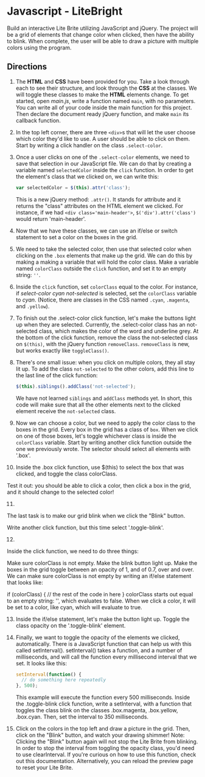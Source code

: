# Javascript - LiteBright
Build an interactive Lite Brite utilizing JavaScript and jQuery. The project will be a grid of elements that change color when clicked, then have the ability to blink.  When complete, the user will be able to draw a picture with multiple colors using the program.

## Directions

1. The **HTML** and **CSS** have been provided for you. Take a look through each to see their structure, and look through the **CSS** at the classes. We will toggle these classes to make the **HTML** elements change. To get started, open *main.js*, write a function named `main`, with no parameters. You can write all of your code inside the main function for this project. Then declare the document ready jQuery function, and make `main` its callback function.

2. In the top left corner, there are three `<div>`s that will let the user choose which color they'd like to use. A user should be able to click on them. Start by writing a click handler on the class `.select-color`.

3. Once a user clicks on one of the `.select-color` elements, we need to save that selection in our JavaScript file. We can do that by creating a variable named `selectedColor` inside the `click` function. In order to get the element's class that we clicked on, we can write this:
    ```javascript
    var selectedColor = $(this).attr('class');
    ```

    This is a new jQuery method: `.attr()`. It stands for attribute and it returns the "class" attributes on the HTML element we clicked. For instance, if we had `<div class='main-header'>`, `$('div').attr('class')` would return 'main-header'.

4. Now that we have these classes, we can use an if/else or switch statement to set a color on the boxes in the grid.

5. We need to take the selected color, then use that selected color when clicking on the `.box` elements that make up the grid. We can do this by making a making a variable that will hold the color class. Make a variable named `colorClass` outside the `click` function, and set it to an empty string: `''`.

6. Inside the `click` function, set `colorClass` equal to the color. For instance, if *select-color cyan not-selected* is selected, set the `colorClass` variable to *cyan*. (Notice, there are classes in the CSS named `.cyan`, `.magenta`, and `.yellow`).

7. To finish out the .select-color click function, let's make the buttons light up when they are selected. Currently, the .select-color class has an not-selected class, which makes the color of the word and underline grey. At the bottom of the click function, remove the class the not-selected class on `$(this)`, with the jQuery function `removeClass`. `removeClass` is new, but works exactly like `toggleClass()`.

8. There's one small issue: when you click on multiple colors, they all stay lit up. To add the class `not-selected` to the other colors, add this line to the last line of the click function:
    ```javascript
    $(this).siblings().addClass('not-selected');
    ```
    We have not learned `siblings` and `addClass` methods yet. In short, this code will make sure that all the other elements next to the clicked element receive the `not-selected` class.

9. Now we can choose a color, but we need to apply the color class to the boxes in the grid. Every box in the grid has a class of `box`. When we click on one of those boxes, let's toggle whichever class is inside the `colorClass` variable. Start by writing another click function outside the one we previously wrote. The selector should select all elements with '.box'.

10. Inside the .box click function, use $(this) to select the box that was clicked, and toggle the class colorClass.

Test it out: you should be able to click a color, then click a box in the grid, and it should change to the selected color!

11.
The last task is to make our grid blink when we click the "Blink" button.

Write another click function, but this time select '.toggle-blink'.

12.
Inside the click function, we need to do three things:

Make sure colorClass is not empty.
Make the blink button light up.
Make the boxes in the grid toggle between an opacity of 1, and of 0.7, over and over.
We can make sure colorClass is not empty by writing an if/else statement that looks like:

if (colorClass) {
  // the rest of the code in here
}
colorClass starts out equal to an empty string: '', which evaluates to false. When we click a color, it will be set to a color, like cyan, which will evaluate to true.

13. Inside the if/else statement, let's make the button light up. Toggle the class opacity on the '.toggle-blink' element.

14. Finally, we want to toggle the opacity of the elements we clicked, automatically. There is a JavaScript function that can help us with this called setInterval(). setInterval() takes a function, and a number of milliseconds, and will call the function every millisecond interval that we set. It looks like this:
    ```javascript
    setInterval(function() {
      // do something here repeatedly
    }, 500);
    ```  
    This example will execute the function every 500 milliseconds. Inside the .toggle-blink click function, write a setInterval, with a function that toggles the class blink on the classes .box.magenta, .box.yellow, .box.cyan. Then, set the interval to 350 milliseconds.

15. Click on the colors in the top left and draw a picture in the grid. Then, click on the "Blink" button, and watch your drawing shimmer! Note: Clicking the "Blink" button again will not stop the Lite Brite from blinking. In order to stop the interval from toggling the opacity class, you'd need to use clearInterval. If you're curious on how to use this function, check out this documentation. Alternatively, you can reload the preview page to reset your Lite Brite.
